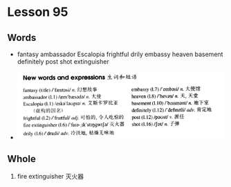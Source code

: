 # Lesson 95

## Words

- fantasy ambassador Escalopia frightful drily embassy heaven basement definitely post shot extinguisher

- ![Words](../../../Images/Part2/10/words-95.png)

## Whole

1. fire extinguisher 灭火器
